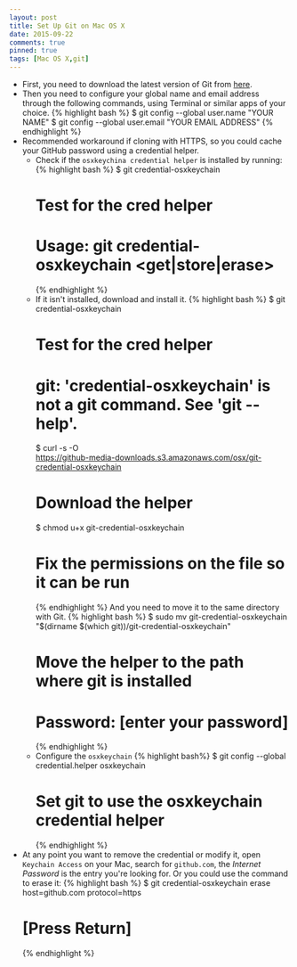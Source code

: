 ```yaml
---
layout: post
title: Set Up Git on Mac OS X
date: 2015-09-22
comments: true
pinned: true
tags: [Mac OS X,git]
---
```


* First, you need to download the latest version of Git from [here](http://git-scm.com/downloads).
* Then you need to configure your global name and email address through the following commands, using Terminal or similar apps of your choice.
    {% highlight bash %} 
    $ git config --global user.name "YOUR NAME"
    $ git config --global user.email "YOUR EMAIL ADDRESS"
    {% endhighlight %}
* Recommended workaround if cloning with HTTPS, so you could cache your GitHub password using a credential helper.
    * Check if the ```osxkeychina credential helper``` is installed by running:
        {% highlight bash %} 
        $ git credential-osxkeychain
        # Test for the cred helper
        # Usage: git credential-osxkeychain <get|store|erase>
        {% endhighlight %}
    * If it isn't installed, download and install it. 
        {% highlight bash %} 
        $ git credential-osxkeychain
        # Test for the cred helper
        # git: 'credential-osxkeychain' is not a git command. See 'git --help'.
        $ curl -s -O \
        https://github-media-downloads.s3.amazonaws.com/osx/git-credential-osxkeychain
        # Download the helper
        $ chmod u+x git-credential-osxkeychain
        # Fix the permissions on the file so it can be run
        {% endhighlight %}
    And you need to move it to the same directory with Git.
        {% highlight bash %} 
        $ sudo mv git-credential-osxkeychain \
        "$(dirname $(which git))/git-credential-osxkeychain"
        # Move the helper to the path where git is installed
        # Password: [enter your password]
        {% endhighlight %}
    * Configure the ```osxkeychain```
        {% highlight bash%} 
        $ git config --global credential.helper osxkeychain
        # Set git to use the osxkeychain credential helper
        {% endhighlight %}
* At any point you want to remove the credential or modify it, open ```Keychain Access``` on your Mac, search for ```github.com```, the *Internet Password* is the entry you're looking for. Or you could use the command to erase it:
    {% highlight bash %} 
    $ git credential-osxkeychain erase
    host=github.com
    protocol=https
    # [Press Return]
    {% endhighlight %}
